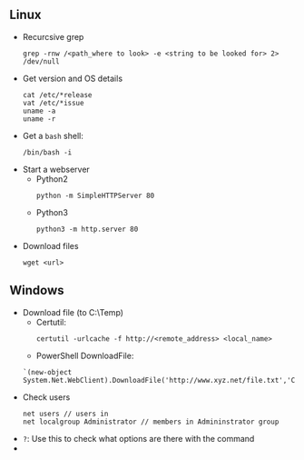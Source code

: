 ## Linux
- Recurcsive grep
	```
	grep -rnw /<path_where to look> -e <string to be looked for> 2> /dev/null
	```
- Get version and OS details
	```
	cat /etc/*release
	vat /etc/*issue
	uname -a
	uname -r
	```
- Get a `bash` shell:
	```
	/bin/bash -i
	```
- Start a webserver
	- Python2
		```
		python -m SimpleHTTPServer 80
		```
	- Python3
		```
		python3 -m http.server 80
		```
- Download files
	```
	wget <url>
	```

## Windows
- Download file (to C:\\Temp)
	- Certutil:
		```
		certutil -urlcache -f http://<remote_address> <local_name>
		```
	- PowerShell DownloadFile:
	```
	`(new-object System.Net.WebClient).DownloadFile('http://www.xyz.net/file.txt','C:\tmp\file.txt')`
	```
- Check users
	```
	net users // users in 
	net localgroup Administrator // members in Admininstrator group
	```
- `?`: Use this to check what options are there with the command
- 